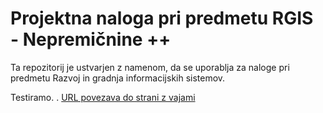 # Projektna naloga pri predmetu RGIS - Nepremičnine ++

Ta repozitorij je ustvarjen z namenom, da se uporablja za naloge pri predmetu Razvoj in gradnja informacijskih sistemov.

Testiramo.
.
[URL povezava do strani z vajami](https://razvoj-in-gradnja-informacijskih-sistemov-docs.vercel.app/)



